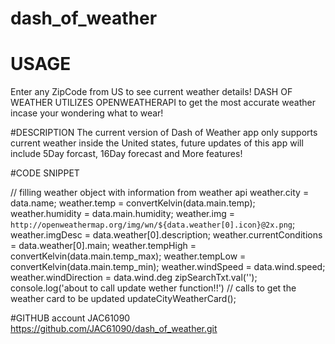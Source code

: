 # dash_of_weather

# USAGE

Enter any ZipCode from US to see current weather details!
DASH OF WEATHER UTILIZES OPENWEATHERAPI to get the most accurate weather incase your wondering what to wear!

#DESCRIPTION
The current version of Dash of Weather app only supports current weather inside the United states, future updates of this app will include 5Day forcast, 16Day forecast and More features!

#CODE SNIPPET

 // filling weather object with information from weather api
            weather.city = data.name;
            weather.temp = convertKelvin(data.main.temp);
            weather.humidity = data.main.humidity;
            weather.img = `http://openweathermap.org/img/wn/${data.weather[0].icon}@2x.png`;
            weather.imgDesc = data.weather[0].description;
            weather.currentConditions = data.weather[0].main;
            weather.tempHigh = convertKelvin(data.main.temp_max);
            weather.tempLow = convertKelvin(data.main.temp_min);
            weather.windSpeed = data.wind.speed;
            weather.windDirection = data.wind.deg
            zipSearchTxt.val('');
            console.log('about to call update wether function!!')
            // calls to get the weather card to be updated
            updateCityWeatherCard();
           
 
 #GITHUB account
 JAC61090
 https://github.com/JAC61090/dash_of_weather.git
 

